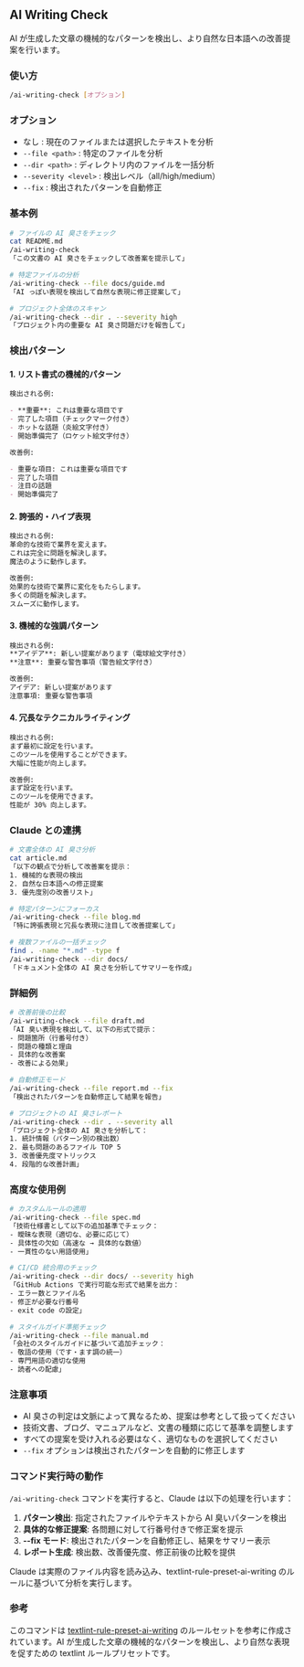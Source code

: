 ## AI Writing Check

AI が生成した文章の機械的なパターンを検出し、より自然な日本語への改善提案を行います。

### 使い方

```bash
/ai-writing-check [オプション]
```

### オプション

- なし : 現在のファイルまたは選択したテキストを分析
- `--file <path>` : 特定のファイルを分析
- `--dir <path>` : ディレクトリ内のファイルを一括分析
- `--severity <level>` : 検出レベル（all/high/medium）
- `--fix` : 検出されたパターンを自動修正

### 基本例

```bash
# ファイルの AI 臭さをチェック
cat README.md
/ai-writing-check
「この文書の AI 臭さをチェックして改善案を提示して」

# 特定ファイルの分析
/ai-writing-check --file docs/guide.md
「AI っぽい表現を検出して自然な表現に修正提案して」

# プロジェクト全体のスキャン
/ai-writing-check --dir . --severity high
「プロジェクト内の重要な AI 臭さ問題だけを報告して」
```

### 検出パターン

#### 1. リスト書式の機械的パターン

```markdown
検出される例:

- **重要**: これは重要な項目です
- 完了した項目（チェックマーク付き）
- ホットな話題（炎絵文字付き）
- 開始準備完了（ロケット絵文字付き）

改善例:

- 重要な項目: これは重要な項目です
- 完了した項目
- 注目の話題
- 開始準備完了
```

#### 2. 誇張的・ハイプ表現

```markdown
検出される例:
革命的な技術で業界を変えます。
これは完全に問題を解決します。
魔法のように動作します。

改善例:
効果的な技術で業界に変化をもたらします。
多くの問題を解決します。
スムーズに動作します。
```

#### 3. 機械的な強調パターン

```markdown
検出される例:
**アイデア**: 新しい提案があります（電球絵文字付き）
**注意**: 重要な警告事項（警告絵文字付き）

改善例:
アイデア: 新しい提案があります
注意事項: 重要な警告事項
```

#### 4. 冗長なテクニカルライティング

```markdown
検出される例:
まず最初に設定を行います。
このツールを使用することができます。
大幅に性能が向上します。

改善例:
まず設定を行います。
このツールを使用できます。
性能が 30% 向上します。
```

### Claude との連携

```bash
# 文書全体の AI 臭さ分析
cat article.md
「以下の観点で分析して改善案を提示：
1. 機械的な表現の検出
2. 自然な日本語への修正提案
3. 優先度別の改善リスト」

# 特定パターンにフォーカス
/ai-writing-check --file blog.md
「特に誇張表現と冗長な表現に注目して改善提案して」

# 複数ファイルの一括チェック
find . -name "*.md" -type f
/ai-writing-check --dir docs/
「ドキュメント全体の AI 臭さを分析してサマリーを作成」
```

### 詳細例

```bash
# 改善前後の比較
/ai-writing-check --file draft.md
「AI 臭い表現を検出して、以下の形式で提示：
- 問題箇所（行番号付き）
- 問題の種類と理由
- 具体的な改善案
- 改善による効果」

# 自動修正モード
/ai-writing-check --file report.md --fix
「検出されたパターンを自動修正して結果を報告」

# プロジェクトの AI 臭さレポート
/ai-writing-check --dir . --severity all
「プロジェクト全体の AI 臭さを分析して：
1. 統計情報（パターン別の検出数）
2. 最も問題のあるファイル TOP 5
3. 改善優先度マトリックス
4. 段階的な改善計画」
```

### 高度な使用例

```bash
# カスタムルールの適用
/ai-writing-check --file spec.md
「技術仕様書として以下の追加基準でチェック：
- 曖昧な表現（適切な、必要に応じて）
- 具体性の欠如（高速な → 具体的な数値）
- 一貫性のない用語使用」

# CI/CD 統合用のチェック
/ai-writing-check --dir docs/ --severity high
「GitHub Actions で実行可能な形式で結果を出力：
- エラー数とファイル名
- 修正が必要な行番号
- exit code の設定」

# スタイルガイド準拠チェック
/ai-writing-check --file manual.md
「会社のスタイルガイドに基づいて追加チェック：
- 敬語の使用（です・ます調の統一）
- 専門用語の適切な使用
- 読者への配慮」
```

### 注意事項

- AI 臭さの判定は文脈によって異なるため、提案は参考として扱ってください
- 技術文書、ブログ、マニュアルなど、文書の種類に応じて基準を調整します
- すべての提案を受け入れる必要はなく、適切なものを選択してください
- `--fix` オプションは検出されたパターンを自動的に修正します

### コマンド実行時の動作

`/ai-writing-check` コマンドを実行すると、Claude は以下の処理を行います：

1. **パターン検出**: 指定されたファイルやテキストから AI 臭いパターンを検出
2. **具体的な修正提案**: 各問題に対して行番号付きで修正案を提示
3. **--fix モード**: 検出されたパターンを自動修正し、結果をサマリー表示
4. **レポート生成**: 検出数、改善優先度、修正前後の比較を提供

Claude は実際のファイル内容を読み込み、textlint-rule-preset-ai-writing のルールに基づいて分析を実行します。

### 参考

このコマンドは [textlint-rule-preset-ai-writing](https://github.com/textlint-ja/textlint-rule-preset-ai-writing) のルールセットを参考に作成されています。AI が生成した文章の機械的なパターンを検出し、より自然な表現を促すための textlint ルールプリセットです。